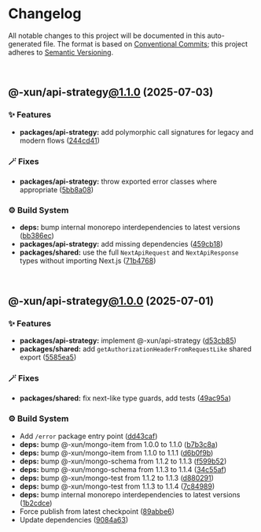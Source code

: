 # Changelog

All notable changes to this project will be documented in this auto-generated
file. The format is based on [Conventional Commits][1];
this project adheres to [Semantic Versioning][2].

<br />

## @-xun/api-strategy[@1.1.0][3] (2025-07-03)

### ✨ Features

- **packages/api-strategy:** add polymorphic call signatures for legacy and modern flows ([244cd41][4])

### 🪄 Fixes

- **packages/api-strategy:** throw exported error classes where appropriate ([5bb8a08][5])

### ⚙️ Build System

- **deps:** bump internal monorepo interdependencies to latest versions ([bb386ec][6])
- **packages/api-strategy:** add missing dependencies ([459cb18][7])
- **packages/shared:** use the full `NextApiRequest` and `NextApiResponse` types without importing Next.js ([71b4768][8])

<br />

## @-xun/api-strategy[@1.0.0][9] (2025-07-01)

### ✨ Features

- **packages/api-strategy:** implement @-xun/api-strategy ([d53cb85][10])
- **packages/shared:** add `getAuthorizationHeaderFromRequestLike` shared export ([5585ea5][11])

### 🪄 Fixes

- **packages/shared:** fix next-like type guards, add tests ([49ac95a][12])

### ⚙️ Build System

- Add `/error` package entry point ([dd43caf][13])
- **deps:** bump @-xun/mongo-item from 1.0.0 to 1.1.0 ([b7b3c8a][14])
- **deps:** bump @-xun/mongo-item from 1.1.0 to 1.1.1 ([d6b0f9b][15])
- **deps:** bump @-xun/mongo-schema from 1.1.2 to 1.1.3 ([f599b52][16])
- **deps:** bump @-xun/mongo-schema from 1.1.3 to 1.1.4 ([34c55af][17])
- **deps:** bump @-xun/mongo-test from 1.1.2 to 1.1.3 ([d880291][18])
- **deps:** bump @-xun/mongo-test from 1.1.3 to 1.1.4 ([7c84989][19])
- **deps:** bump internal monorepo interdependencies to latest versions ([1b2cdce][20])
- Force publish from latest checkpoint ([89abbe6][21])
- Update dependencies ([9084a63][22])

[1]: https://conventionalcommits.org
[2]: https://semver.org
[3]: https://github.com/Xunnamius/api-utils/compare/@-xun/api-strategy@1.0.0...@-xun/api-strategy@1.1.0
[4]: https://github.com/Xunnamius/api-utils/commit/244cd4199c51c722faf14d9ef6d414a003d54007
[5]: https://github.com/Xunnamius/api-utils/commit/5bb8a08ebd94ae012f5b5d8bb041afc1ec4365d5
[6]: https://github.com/Xunnamius/api-utils/commit/bb386ecc96d3a0eae9042502ad8d325c18207904
[7]: https://github.com/Xunnamius/api-utils/commit/459cb18140650b37c691381ef62eb0e4bc058a38
[8]: https://github.com/Xunnamius/api-utils/commit/71b4768957b597ca1b5c617189c9042977d621ab
[9]: https://github.com/Xunnamius/api-utils/compare/@-xun/api-strategy@0.0.0-init...@-xun/api-strategy@1.0.0
[10]: https://github.com/Xunnamius/api-utils/commit/d53cb855ef51159b69dbb8aaf4525f90a00e3242
[11]: https://github.com/Xunnamius/api-utils/commit/5585ea57aa67c979523ec530243ab41d89ed5961
[12]: https://github.com/Xunnamius/api-utils/commit/49ac95a31e0bee5f9dee84ee70041edf855c2277
[13]: https://github.com/Xunnamius/api-utils/commit/dd43caf0e5d04049aa699f225be601c9952cb596
[14]: https://github.com/Xunnamius/api-utils/commit/b7b3c8a794a01e4374b2b231abba52b2ba550735
[15]: https://github.com/Xunnamius/api-utils/commit/d6b0f9bb5101d87ce777df75968cc8a7888048a9
[16]: https://github.com/Xunnamius/api-utils/commit/f599b52f091f6fe39c30b4fc005a17aee5096e5a
[17]: https://github.com/Xunnamius/api-utils/commit/34c55af76030b70bd59cc25ad38bcfbcd73611d7
[18]: https://github.com/Xunnamius/api-utils/commit/d8802913b72167ffff2da46d7e7e4dfb1825f4de
[19]: https://github.com/Xunnamius/api-utils/commit/7c84989076984f7e310f0a3851e808547a621393
[20]: https://github.com/Xunnamius/api-utils/commit/1b2cdce39cc4ea7b3e3d556bf155064c167a7525
[21]: https://github.com/Xunnamius/api-utils/commit/89abbe6937ec39fc9d2eb19430d0e8d5b1321810
[22]: https://github.com/Xunnamius/api-utils/commit/9084a634affb98946e9eaa4c997fb803ccab3852
